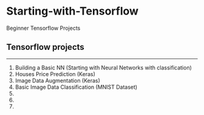 # Starting-with-Tensorflow
Beginner Tensorflow Projects


## Tensorflow projects 
---
1. Building a Basic NN (Starting with Neural Networks with classification)
2. Houses Price Prediction (Keras)
3. Image Data Augmentation (Keras)
4. Basic Image Data Classification (MNIST Dataset)
5.
6.
7.
